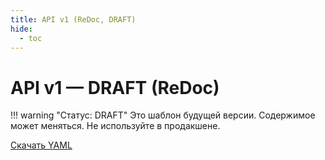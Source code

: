 ```yaml
---
title: API v1 (ReDoc, DRAFT)
hide:
  - toc
---
```


# API v1 — DRAFT (ReDoc)

!!! warning "Статус: DRAFT"
    Это шаблон будущей версии. Содержимое может меняться. Не используйте в продакшене.

<div id="redoc-v1"></div>

<script src="https://cdn.redoc.ly/redoc/latest/bundles/redoc.standalone.js"></script>
<script>
  const SPEC_URL = new URL('/spec/api/gtrack-v1.yaml', window.location.origin).href;
  Redoc.init(SPEC_URL, { expandResponses: "200,201,204" }, document.getElementById('redoc-v1'));
</script>

[Скачать YAML](/spec/api/gtrack-v1.yaml)
